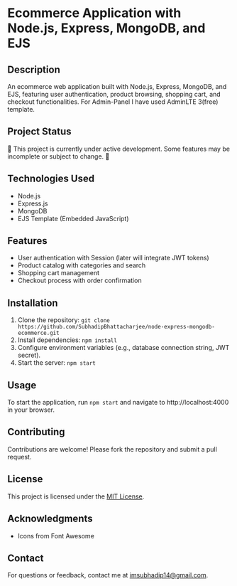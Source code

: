 # Ecommerce Application with Node.js, Express, MongoDB, and EJS

## Description

An ecommerce web application built with Node.js, Express, MongoDB, and EJS, featuring user authentication, product browsing, shopping cart, and checkout functionalities.
For Admin-Panel I have used AdminLTE 3(free) template.

## Project Status  
🚧 This project is currently under active development. Some features may be incomplete or subject to change. 🚀  

## Technologies Used

- Node.js
- Express.js
- MongoDB
- EJS Template (Embedded JavaScript)

## Features

- User authentication with Session (later will integrate JWT tokens)
- Product catalog with categories and search
- Shopping cart management
- Checkout process with order confirmation

## Installation

1. Clone the repository: `git clone https://github.com/SubhadipBhattacharjee/node-express-mongodb-ecommerce.git`
2. Install dependencies: `npm install`
3. Configure environment variables (e.g., database connection string, JWT secret).
4. Start the server: `npm start`

## Usage

To start the application, run `npm start` and navigate to http://localhost:4000 in your browser.

## Contributing

Contributions are welcome! Please fork the repository and submit a pull request.

## License

This project is licensed under the [MIT License](LICENSE).

## Acknowledgments

- Icons from Font Awesome

## Contact

For questions or feedback, contact me at imsubhadip14@gmail.com.
